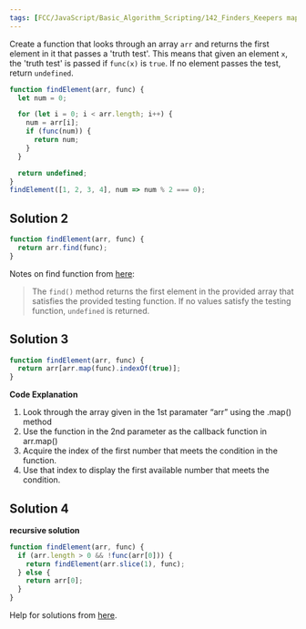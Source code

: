 ```yaml
---
tags: [FCC/JavaScript/Basic_Algorithm_Scripting/142_Finders_Keepers map-function find-function]
---
```

Create a function that looks through an array `arr` and returns the first element in it that passes a 'truth test'. This means that given an element `x`, the 'truth test' is passed if `func(x)` is `true`. If no element passes the test, return `undefined`.
```js
function findElement(arr, func) {
  let num = 0;

  for (let i = 0; i < arr.length; i++) {
    num = arr[i];
    if (func(num)) {
      return num;
    }
  }

  return undefined;
}
findElement([1, 2, 3, 4], num => num % 2 === 0);
```

## Solution 2
```js
function findElement(arr, func) {
  return arr.find(func);
}
```
Notes on find function from [here](https://developer.mozilla.org/en-US/docs/Web/JavaScript/Reference/Global_Objects/Array/find):
>The `find()` method returns the first element in the provided array that satisfies the provided testing function. If no values satisfy the testing function, `undefined` is returned.

## Solution 3
```js
function findElement(arr, func) {
  return arr[arr.map(func).indexOf(true)];
}
```
**Code Explanation**
1.  Look through the array given in the 1st paramater “arr” using the .map() method
2.  Use the function in the 2nd parameter as the callback function in arr.map()
3.  Acquire the index of the first number that meets the condition in the function.
4.  Use that index to display the first available number that meets the condition.

## Solution 4
**recursive solution**
```js
function findElement(arr, func) {
  if (arr.length > 0 && !func(arr[0])) {
    return findElement(arr.slice(1), func);
  } else {
    return arr[0];
  }
}
```

Help for solutions from [here](https://forum.freecodecamp.org/t/freecodecamp-challenge-guide-finders-keepers/16016).